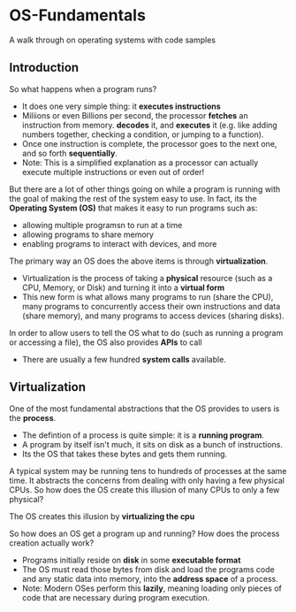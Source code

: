 # OS-Fundamentals
A walk through on operating systems with code samples

## Introduction
So what happens when a program runs?
 * It does one very simple thing: it <b>executes instructions</b>
 * Miliions or even Billions per second, the processor <b>fetches</b> an instruction from memory. <b>decodes</b> it, and <b>executes</b> it (e.g. like adding numbers together, checking a condition, or jumping to a function).
 * Once one instruction is complete, the processor goes to the next one, and so forth <b>sequentially</b>.
 * Note: This is a simplified explanation as a processor can actually execute multiple instructions or even out of order!

But there are a lot of other things going on while a program is running with the goal of making the rest of the system easy to use. In fact, its the <b>Operating System (OS)</b> that makes it easy to run programs such as:
* allowing multiple programsn to run at a time
* allowing programs to share memory
* enabling programs to interact with devices, and more

The primary way an OS does the above items is through <b>virtualization</b>.
* Virtualization is the process of taking a <b>physical</b> resource (such as a CPU, Memory, or Disk) and turning it into a <b>virtual form</b>
* This new form is what allows many programs to run (share the CPU), many programs to concurrently access their own instructions and data (share memory), and many programs to access devices (sharing disks). 

In order to allow users to tell the OS what to do (such as running a program or accessing a file), the OS also provides <b>APIs</b> to call 
* There are usually a few hundred <b>system calls</b> available.

## Virtualization
One of the most fundamental abstractions that the OS provides to users is the <b>process</b>.
* The defintion of a process is quite simple: it is a <b>running program</b>.
* A program by itself isn't much, it sits on disk as a bunch of instructions.
* Its the OS that takes these bytes and gets them running.

A typical system may be running tens to hundreds of processes at the same time. It abstracts the concerns from dealing with only having a few physical CPUs. So how does the OS create this illusion of many CPUs to only a few physical? 

The OS creates this illusion by <b>virtualizing the cpu</b>

So how does an OS get a program up and running? How does the process creation actually work?
* Programs initially reside on <b>disk</b> in some <b>executable format</b>
* The OS must read those bytes from disk and load the programs code and any static data into memory, into the <b>address space</b> of a process.
* Note: Modern OSes perform this <b>lazily</b>, meaning loading only pieces of code that are necessary during program execution.
